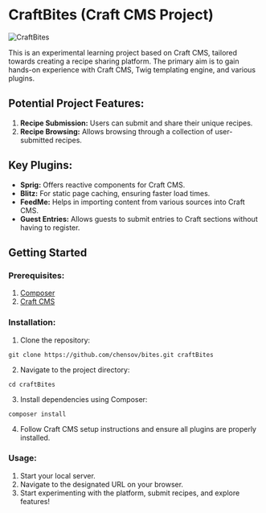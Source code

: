 # CraftBites (Craft CMS Project)

![CraftBites](/portfolio/)

This is an experimental learning project based on Craft CMS, tailored towards creating a recipe sharing platform. The primary aim is to gain hands-on experience with Craft CMS, Twig templating engine, and various plugins.

## Potential Project Features:

1. **Recipe Submission:** Users can submit and share their unique recipes.
2. **Recipe Browsing:** Allows browsing through a collection of user-submitted recipes.

## Key Plugins:

- **Sprig:** Offers reactive components for Craft CMS.
- **Blitz:** For static page caching, ensuring faster load times.
- **FeedMe:** Helps in importing content from various sources into Craft CMS.
- **Guest Entries:** Allows guests to submit entries to Craft sections without having to register.

## Getting Started

### Prerequisites:

1. [Composer](https://getcomposer.org/)
2. [Craft CMS](https://craftcms.com/docs/4.x/installation.html)

### Installation:

1. Clone the repository:

```
git clone https://github.com/chensov/bites.git craftBites
```

2. Navigate to the project directory:

```
cd craftBites
```

3. Install dependencies using Composer:

```
composer install
```

4. Follow Craft CMS setup instructions and ensure all plugins are properly installed.

### Usage:

1. Start your local server.
2. Navigate to the designated URL on your browser.
3. Start experimenting with the platform, submit recipes, and explore features!
